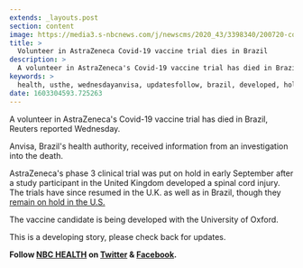 ```yaml
--- 
extends: _layouts.post 
section: content 
image: https://media3.s-nbcnews.com/j/newscms/2020_43/3398340/200720-coronavirus-vaccine-jm-1323_adc38075fb00dd8d2492df6f1e338fea.nbcnews-fp-1200-630.jpg 
title: > 
  Volunteer in AstraZeneca Covid-19 vaccine trial dies in Brazil 
description: > 
  A volunteer in AstraZeneca's Covid-19 vaccine trial has died in Brazil, Reuters reported Wednesday.Anvisa, Brazil's health authority, received information from an investigation into the death.AstraZeneca's phase 3 clinical trial was put on hold in early September after a study participant in the United Kingdom developed a spinal cord injury.The trials have since resumed in the U.K. as well as in Brazil, though they remain on hold in the U.S.The vaccine candidate is being developed with the University of Oxford. 
keywords: > 
  health, usthe, wednesdayanvisa, updatesfollow, brazil, developed, hold, vaccine, dies, astrazeneca, trial, covid19, volunteer 
date: 1603304593.725263 
--- 
```

<div><p class="endmarkEnabled">A volunteer in AstraZeneca's Covid-19 vaccine trial has died in Brazil, Reuters reported Wednesday.</p><p class="endmarkEnabled">Anvisa, Brazil's health authority, received information from an investigation into the death.</p><p></p><p id="taboolaReadMoreBelow"></p><p class="endmarkEnabled">AstraZeneca's phase 3 clinical trial was put on hold in early September after a study participant in the United Kingdom developed a spinal cord injury. The trials have since resumed in the U.K. as well as in Brazil, though they <a href="https://www.nbcnews.com/health/health-news/covid-19-vaccine-researchers-left-dark-trials-remain-hold-n1243888" target="_blank">remain on hold in the U.S.</a></p><p class="endmarkEnabled">The vaccine candidate is being developed with the University of Oxford.</p><p class="endmarkEnabled">This is a developing story, please check back for updates.</p><p class="endmarkEnabled"><strong>Follow <a href="https://www.nbcnews.com/health">NBC HEALTH</a> on <a href="https://twitter.com/NBCNewsHealth">Twitter</a> &amp; <a href="https://www.facebook.com/NBCNewsHealth/">Facebook</a>. </strong></p></div>